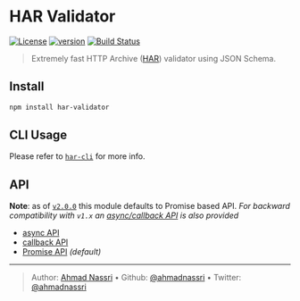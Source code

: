 # HAR Validator

[![License][license-image]][license-url] [![version][npm-image]][npm-url] [![Build Status][circle-image]][circle-url]

> Extremely fast HTTP Archive ([HAR](https://github.com/ahmadnassri/har-spec/blob/master/versions/1.2.md)) validator using JSON Schema.

## Install

```bash
npm install har-validator
```

## CLI Usage

Please refer to [`har-cli`](https://github.com/ahmadnassri/har-cli) for more info.

## API

**Note**: as of [`v2.0.0`](https://github.com/ahmadnassri/node-har-validator/releases/tag/v2.0.0) this module defaults to Promise based API. _For backward compatibility with `v1.x` an [async/callback API](docs/async.md) is also provided_

- [async API](docs/async.md)
- [callback API](docs/async.md)
- [Promise API](docs/promise.md) _(default)_

---
> Author: [Ahmad Nassri](https://www.ahmadnassri.com/) &bull;
> Github: [@ahmadnassri](https://github.com/ahmadnassri) &bull;
> Twitter: [@ahmadnassri](https://twitter.com/ahmadnassri)

[license-url]: LICENSE
[license-image]: https://img.shields.io/github/license/ahmadnassri/node-har-validator.svg?style=for-the-badge&logo=circleci

[circle-url]: https://circleci.com/gh/ahmadnassri/workflows/node-har-validator
[circle-image]: https://img.shields.io/circleci/project/github/ahmadnassri/node-har-validator/master.svg?style=for-the-badge&logo=circleci

[npm-url]: https://www.npmjs.com/package/har-validator
[npm-image]: https://img.shields.io/npm/v/har-validator.svg?style=for-the-badge&logo=npm
